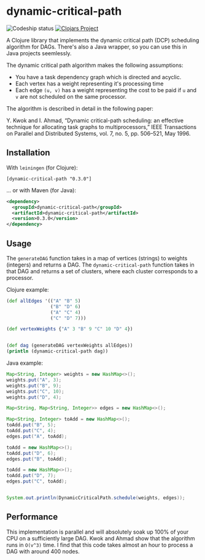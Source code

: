 # dynamic-critical-path

![Codeship status](https://codeship.com/projects/8bcaf1a0-b45f-0134-be92-665c05a5a8f8/status?branch=master) [![Clojars Project](https://img.shields.io/clojars/v/dynamic-critical-path.svg)](https://clojars.org/dynamic-critical-path)

A Clojure library that implements the dynamic critical path (DCP) scheduling algorithm for DAGs. There's also a Java wrapper, so you can use this in Java projects seemlessly.

The dynamic critical path algorithm makes the following assumptions:

* You have a task dependency graph which is directed and acyclic.
* Each vertex has a weight representing it's processing time
* Each edge `(u, v)` has a weight representing the cost to be paid if `u` and `v` are not scheduled on the same processor.

The algorithm is described in detail in the following paper:

Y. Kwok and I. Ahmad, “Dynamic critical-path scheduling: an effective technique for allocating task graphs to multiprocessors,” IEEE Transactions on Parallel and Distributed Systems, vol. 7, no. 5, pp. 506–521, May 1996.

## Installation

With `leiningen` (for Clojure):

```
[dynamic-critical-path "0.3.0"]
```

... or with Maven (for Java):

```xml
<dependency>
  <groupId>dynamic-critical-path</groupId>
  <artifactId>dynamic-critical-path</artifactId>
  <version>0.3.0</version>
</dependency>
```


## Usage

The `generateDAG` function takes in a map of vertices (strings) to weights (integers) and returns a DAG. The `dynamic-critical-path` function takes in that DAG and returns a set of clusters, where each cluster corresponds to a processor. 

Clojure example:

```clojure
(def allEdges '(("A" "B" 5)
                ("B" "D" 6)
                ("A" "C" 4)
                ("C" "D" 7)))

(def vertexWeights {"A" 3 "B" 9 "C" 10 "D" 4})


(def dag (generateDAG vertexWeights allEdges))
(println (dynamic-critical-path dag))
```

Java example:

```java
Map<String, Integer> weights = new HashMap<>();
weights.put("A", 3);
weights.put("B", 9);
weights.put("C", 10);
weights.put("D", 4);

Map<String, Map<String, Integer>> edges = new HashMap<>();

Map<String, Integer> toAdd = new HashMap<>();
toAdd.put("B", 5);
toAdd.put("C", 4);
edges.put("A", toAdd);

toAdd = new HashMap<>();
toAdd.put("D", 6);
edges.put("B", toAdd);

toAdd = new HashMap<>();
toAdd.put("D", 7);
edges.put("C", toAdd);


System.out.println(DynamicCriticalPath.schedule(weights, edges));
```

## Performance

This implementation is parallel and will absolutely soak up 100% of your CPU on a sufficiently large DAG. Kwok and Ahmad show that the algorithm runs in `O(v^3)` time. I find that this code takes almost an hour to process a DAG with around 400 nodes.

